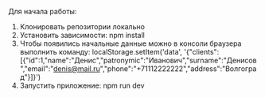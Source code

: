 Для начала работы: 
1. Клонировать репозитории локально
2. Установить зависимости: npm install
3. Чтобы появились начальные данные можно в консоли браузера выполнить команду:
localStorage.setItem('data', '{"clients":[{"id":1,"name":"Денис","patronymic":"Иванович","surname":"Денисов","email":"denis@mail.ru","phone":"+71112222222","address":"Волгоград"}]}')
4. Запустить приложение: npm run dev